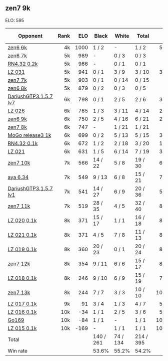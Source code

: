 ## zen7 9k ##

ELO: 595

Opponent | Rank | ELO | Black | White | Total | Win rate
---------|-----:|----:|-------|-------|-------|-------:
[zen6 6k](zen6%206k.md) | 4k | 1000 | 1 / 2 | - | 1 / 2 | 50.0%
[zen6 7k](zen6%207k.md) | 5k | 989 | - | 0 / 3 | 0 / 3 | 0.0%
[RN4.32 0.2k](RN4.32%200.2k.md) | 5k | 966 | - | 0 / 1 | 0 / 1 | 0.0%
[LZ 031](LZ%20031.md) | 5k | 941 | 0 / 1 | 3 / 9 | 3 / 10 | 30.0%
[zen7 7k](zen7%207k.md) | 5k | 903 | 0 / 1 | 0 / 14 | 0 / 15 | 0.0%
[zen6 8k](zen6%208k.md) | 5k | 879 | 0 / 2 | 0 / 3 | 0 / 5 | 0.0%
[DariushGTP3.1.5.7 lv7](DariushGTP3.1.5.7%20lv7.md) | 6k | 798 | 0 / 1 | 2 / 5 | 2 / 6 | 33.3%
[LZ 026](LZ%20026.md) | 6k | 765 | 1 / 3 | 3 / 11 | 4 / 14 | 28.6%
[zen6 9k](zen6%209k.md) | 6k | 750 | 2 / 5 | 4 / 16 | 6 / 21 | 28.6%
[zen7 8k](zen7%208k.md) | 6k | 747 | - | 1 / 21 | 1 / 21 | 4.8%
[MoGo release3 1k](MoGo%20release3%201k.md) | 6k | 699 | 0 / 2 | 5 / 13 | 5 / 15 | 33.3%
[RN4.32 0.1k](RN4.32%200.1k.md) | 6k | 672 | 1 / 2 | 2 / 18 | 3 / 20 | 15.0%
[LZ 021](LZ%20021.md) | 6k | 631 | 1 / 5 | 6 / 14 | 7 / 19 | 36.8%
[zen7 10k](zen7%2010k.md) | 7k | 566 | 14 / 22 | 5 / 8 | 19 / 30 | 63.3%
[aya 6.34](aya%206.34.md) | 7k | 549 | 9 / 13 | 6 / 8 | 15 / 21 | 71.4%
[DariushGTP3.1.5.7 lv1](DariushGTP3.1.5.7%20lv1.md) | 7k | 541 | 14 / 27 | 6 / 9 | 20 / 36 | 55.6%
[zen7 11k](zen7%2011k.md) | 7k | 519 | 28 / 35 | 4 / 5 | 32 / 40 | 80.0%
[LZ 020 0.1k](LZ%20020%200.1k.md) | 8k | 371 | 15 / 17 | 1 / 1 | 16 / 18 | 88.9%
[LZ 021 0.1k](LZ%20021%200.1k.md) | 8k | 371 | 4 / 5 | 7 / 8 | 11 / 13 | 84.6%
[LZ 019 0.1k](LZ%20019%200.1k.md) | 8k | 360 | 20 / 23 | 0 / 1 | 20 / 24 | 83.3%
[zen7 12k](zen7%2012k.md) | 8k | 354 | 9 / 11 | 6 / 6 | 15 / 17 | 88.2%
[LZ 018 0.1k](LZ%20018%200.1k.md) | 8k | 246 | 9 / 10 | 6 / 9 | 15 / 19 | 78.9%
[zen7 13k](zen7%2013k.md) | 8k | 244 | 7 / 7 | 3 / 3 | 10 / 10 | 100.0%
[LZ 017 0.1k](LZ%20017%200.1k.md) | 9k | 91 | 3 / 4 | 1 / 3 | 4 / 7 | 57.1%
[LZ 016 0.1k](LZ%20016%200.1k.md) | 10k | -34 | 1 / 1 | 2 / 5 | 3 / 6 | 50.0%
[Go169](Go169.md) | 10k | -84 | 1 / 1 | - | 1 / 1 | 100.0%
[LZ 015 0.1k](LZ%20015%200.1k.md) | 10k | -169 | - | 1 / 1 | 1 / 1 | 100.0%
Total | | | 140 / 261 | 74 / 134 | 214 / 395 | 
Win rate| | | 53.6% | 55.2% | 54.2% | 

